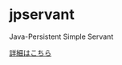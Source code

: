 jpservant
=========

Java-Persistent Simple Servant

[詳細はこちら](https://github.com/tk0927/jpservant/wiki)
